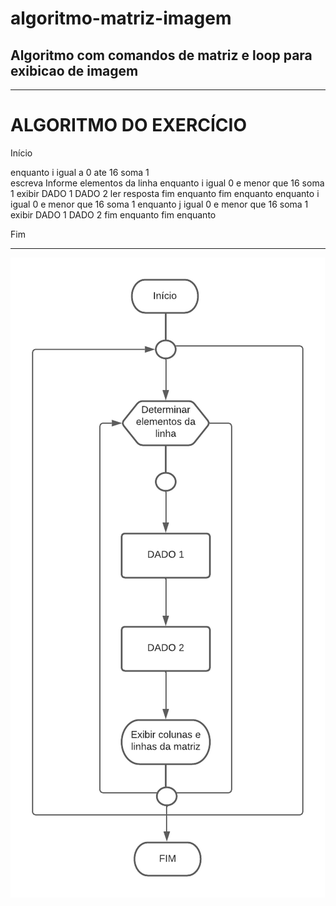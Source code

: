 # algoritmo-matriz-imagem
## Algoritmo com comandos de matriz e loop para exibicao de imagem
------------------------------------------------------
# ALGORITMO DO EXERCÍCIO

 Início

enquanto i igual a 0 ate 16 soma 1  
escreva Informe elementos da linha 
enquanto i igual 0 e menor que 16 soma 1 
exibir 
DADO 1 
DADO 2 
ler resposta 
fim enquanto 
fim enquanto 
enquanto i igual 0 e menor que 16 soma 1 
enquanto j igual 0 e menor que 16 soma 1 
exibir 
DADO 1 
DADO 2 
fim enquanto 
fim enquanto
  
 Fim


--------------------------------------------------------

![fluxograma](https://github.com/nathalysgomes/exercicio-matriz-imagem/blob/main/exercicioimagem.png)
